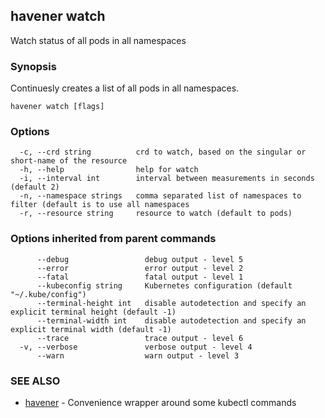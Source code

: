 ## havener watch

Watch status of all pods in all namespaces

### Synopsis

Continuesly creates a list of all pods in all namespaces.

```
havener watch [flags]
```

### Options

```
  -c, --crd string          crd to watch, based on the singular or short-name of the resource
  -h, --help                help for watch
  -i, --interval int        interval between measurements in seconds (default 2)
  -n, --namespace strings   comma separated list of namespaces to filter (default is to use all namespaces
  -r, --resource string     resource to watch (default to pods)
```

### Options inherited from parent commands

```
      --debug                 debug output - level 5
      --error                 error output - level 2
      --fatal                 fatal output - level 1
      --kubeconfig string     Kubernetes configuration (default "~/.kube/config")
      --terminal-height int   disable autodetection and specify an explicit terminal height (default -1)
      --terminal-width int    disable autodetection and specify an explicit terminal width (default -1)
      --trace                 trace output - level 6
  -v, --verbose               verbose output - level 4
      --warn                  warn output - level 3
```

### SEE ALSO

* [havener](havener.md)	 - Convenience wrapper around some kubectl commands

